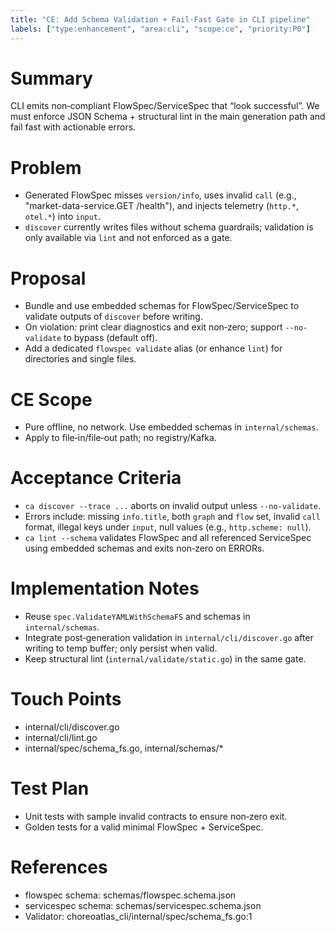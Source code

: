 ```yaml
---
title: "CE: Add Schema Validation + Fail‑Fast Gate in CLI pipeline"
labels: ["type:enhancement", "area:cli", "scope:ce", "priority:P0"]
---
```


# Summary
CLI emits non‑compliant FlowSpec/ServiceSpec that “look successful”. We must enforce JSON Schema + structural lint in the main generation path and fail fast with actionable errors.

# Problem
- Generated FlowSpec misses `version/info`, uses invalid `call` (e.g., "market-data-service.GET /health"), and injects telemetry (`http.*`, `otel.*`) into `input`.
- `discover` currently writes files without schema guardrails; validation is only available via `lint` and not enforced as a gate.

# Proposal
- Bundle and use embedded schemas for FlowSpec/ServiceSpec to validate outputs of `discover` before writing.
- On violation: print clear diagnostics and exit non‑zero; support `--no-validate` to bypass (default off).
- Add a dedicated `flowspec validate` alias (or enhance `lint`) for directories and single files.

# CE Scope
- Pure offline, no network. Use embedded schemas in `internal/schemas`.
- Apply to file‑in/file‑out path; no registry/Kafka.

# Acceptance Criteria
- `ca discover --trace ...` aborts on invalid output unless `--no-validate`.
- Errors include: missing `info.title`, both `graph` and `flow` set, invalid `call` format, illegal keys under `input`, null values (e.g., `http.scheme: null`).
- `ca lint --schema` validates FlowSpec and all referenced ServiceSpec using embedded schemas and exits non‑zero on ERRORs.

# Implementation Notes
- Reuse `spec.ValidateYAMLWithSchemaFS` and schemas in `internal/schemas`.
- Integrate post‑generation validation in `internal/cli/discover.go` after writing to temp buffer; only persist when valid.
- Keep structural lint (`internal/validate/static.go`) in the same gate.

# Touch Points
- internal/cli/discover.go
- internal/cli/lint.go
- internal/spec/schema_fs.go, internal/schemas/*

# Test Plan
- Unit tests with sample invalid contracts to ensure non‑zero exit.
- Golden tests for a valid minimal FlowSpec + ServiceSpec.

# References
- flowspec schema: schemas/flowspec.schema.json
- servicespec schema: schemas/servicespec.schema.json
- Validator: choreoatlas_cli/internal/spec/schema_fs.go:1

